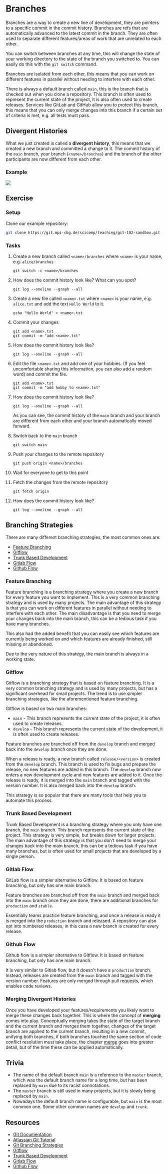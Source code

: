 # Branches

Branches are a way to create a new line of development, they are pointers to a specific commit in the commit history.
Branches are refs that are automatically advanced to the latest commit in the branch. They are often used to separate
different features/areas of work that are unrelated to each other.

You can switch between branches at any time, this will change the state of your working directory to the state of the
branch you switched to. You can easily do this with the `git switch` command.

Branches are isolated from each other, this means that you can work on different features in parallel without needing to
interfere with each other.

There is always a default branch called `main`, this is the branch that is checked out when you clone a repository. This
branch is often used to represent the current state of the project, it is also often used to create releases. Services
like GitLab and GitHub allow you to protect this branch, this means that you can only merge changes into this branch if
a certain set of criteria is met, e.g. all tests must pass.

## Divergent Histories

What we just created is called a **divergent history**, this means that we created a new branch and committed a change
to it. The commit history of the `main` branch, your branch (`<name>/branches`) and the branch of the other participants
are now different from each other.

### Example

![](../assets/screenshot.2023-05-27T15-56-43.png)

## Exercise

### Setup

Clone our example repository:

```bash
git clone https://git.mpi-cbg.de/scicomp/teaching/git-102-sandbox.git
```

### Tasks

1. Create a new branch called `<name>/branches` where `<name>` is your name, e.g. `alice/branches`

   ```bash,reveal
   git switch -c <name>/branches
   ```

2. How does the commit history look like? What can you spot?

   ```bash,reveal
   git log --oneline --graph --all
   ```

3. Create a new file called `<name>.txt` where `<name>` is your name, e.g. `alice.txt` and add the text `Hello World` to
   it.

   ```bash,reveal
   echo "Hello World" > <name>.txt
   ```

4. Commit your changes

   ```bash,reveal
   git add <name>.txt
   git commit -m "add <name>.txt"
   ```

5. How does the commit history look like?

   ```bash,reveal
   git log --oneline --graph --all
   ```

6. Edit the file `<name>.txt` and add one of your hobbies. (If you feel uncomfortable sharing this information, you can
   also add a random word) and commit the file.

   ```bash,reveal
   git add <name>.txt
   git commit -m "add hobby to <name>.txt"
   ```

7. How does the commit history look like?

   ```bash,reveal
   git log --oneline --graph --all
   ```

   As you can see, the commit history of the `main` branch and your branch are different from each other and your branch
   automatically moved forward.

8. Switch back to the `main` branch

   ```bash,reveal
   git switch main
   ```

9. Push your changes to the remote repository

   ```bash,reveal
   git push origin <name>/branches
   ```

10. Wait for everyone to get to this point

11. Fetch the changes from the remote repository

    ```bash,reveal
    git fetch origin
    ```

12. How does the commit history look like?

    ```bash,reveal
    git log --oneline --graph --all
    ```

## Branching Strategies

There are many different branching strategies, the most common ones are:

- [Feature Branching](#feature-branching)
- [Gitflow](#gitflow)
- [Trunk Based Development](#trunk-based-development)
- [Gitlab Flow](#gitlab-flow)
- [Github Flow](#github-flow)

### Feature Branching

Feature branching is a branching strategy where you create a new branch for every feature you want to implement. This is
a very common branching strategy and is used by many projects. The main advantage of this strategy is that you can work
on different features in parallel without needing to interfere with each other. The main disadvantage is that you need
to merge your changes back into the main branch, this can be a tedious task if you have many branches.

This also had the added benefit that you can easily see which features are currently being worked on and which features
are already finished, still missing or abandoned.

Due to the very nature of this strategy, the main branch is always in a working state.

### Gitflow

Gitflow is a branching strategy that is based on feature branching. It is a very common branching strategy and is used
by many projects, but has a significant overhead for small projects. The trend is to use simpler branching strategies,
like the aforementioned feature branching.

Gitflow is based on two main branches:

* `main` - This branch represents the current state of the project, it is often used to create releases.
* `develop` - This branch represents the current state of the development, it is often used to create releases.

Feature branches are branched off from the `develop` branch and merged back into the `develop` branch once they are
done.

When a release is ready, a new branch called `release/<version>` is created from the `develop` branch. This branch is
used to fix bugs and prepare the release, no new features are added in this branch. The `develop` branch now enters a
new development cycle and new features are added to it.
Once the release is ready, it is merged into the `main` branch and tagged with the version number. It is also merged
back into the `develop` branch.

This strategy is so popular that there are many tools that help you to automate this process.

### Trunk Based Development

Trunk Based Development is a branching strategy where you only have one branch, the `main` branch. This branch
represents the current state of the project. This strategy is very simple, but breaks down for larger projects. The main
advantage of this strategy is that you don't need to merge your changes back into the main branch, this can be a tedious
task if you have many branches, but is often used for small projects that are developed by a single person.

### Gitlab Flow

GitLab flow is a simpler alternative to Gitflow. It is based on feature branching, but only has one main branch.

Feature branches are branched off from the `main` branch and merged back into the `main` branch once they are done,
there are additional branches for `production` and `stable`.

Essentially teams practice feature branching, and once a release is ready it is merged into the `production` branch and
released. A repository can also opt into numbered releases, in this case a new branch is created for every release.

### Github Flow

Github flow is a simpler alternative to Gitflow. It is based on feature branching, but only has one main branch.

It is very similar to Gitlab flow, but it doesn't have a `production` branch. Instead, releases are created from
the `main` branch and tagged with the version number. Features are only merged through pull requests, which enables code
reviews.

### Merging Divergent Histories

Once you have developed your features/requirements you likely want to merge these changes back together. This is where
the concept of **merging** comes into play. Conceptually merging takes the state of the target branch and the current
branch and merges them together, changes of the target branch are applied to the current branch, resulting in a new
commit, unifying both branches, if both branches touched the same section of code conflict resolution must take place,
the chapter [merge](../01-actions/01-merge.md) goes into greater detail, but of the time these can be applied
automatically.

## Trivia

* The name of the default branch `main` is a reference to the `master` branch, which was the default branch name for a
  long time, but has been replaced by `main` due to its racist connotations.
* The `master` branch is still used in many projects, but it is slowly being replaced by `main`.
* Nowadays the default branch name is configurable, but `main` is the most common one. Some other common names
  are `develop` and `trunk`.

## Resources

- [Git Documentation](https://git-scm.com/book/en/v2/Git-Branching-Branches-in-a-Nutshell)
- [Atlassian Git Tutorial](https://www.atlassian.com/git/tutorials/using-branches)
- [Git Branching Strategies](https://www.atlassian.com/git/tutorials/comparing-workflows)
- [Gitflow](https://www.atlassian.com/git/tutorials/comparing-workflows/gitflow-workflow)
- [Trunk Based Development](https://trunkbaseddevelopment.com/)
- [Gitlab Flow](https://about.gitlab.com/topics/version-control/what-is-gitlab-flow/)
- [Github Flow](https://docs.github.com/en/get-started/quickstart/github-flow)
